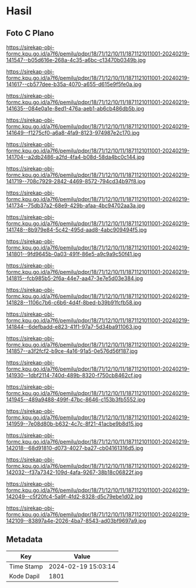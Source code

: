 # Hasil

## Foto C Plano

https://sirekap-obj-formc.kpu.go.id/a7f6/pemilu/pdpr/18/71/12/10/11/1871121011001-20240219-141547--b05d616e-268a-4c35-a6bc-c13470b0349b.jpg

https://sirekap-obj-formc.kpu.go.id/a7f6/pemilu/pdpr/18/71/12/10/11/1871121011001-20240219-141617--cb577dee-b35a-4070-a655-d615e9f5fe0a.jpg

https://sirekap-obj-formc.kpu.go.id/a7f6/pemilu/pdpr/18/71/12/10/11/1871121011001-20240219-141635--084e0a1e-8ed1-476a-aeb1-ab6cb486db5b.jpg

https://sirekap-obj-formc.kpu.go.id/a7f6/pemilu/pdpr/18/71/12/10/11/1871121011001-20240219-141649--f1275cf0-a6a8-4fa9-8123-974987e2c170.jpg

https://sirekap-obj-formc.kpu.go.id/a7f6/pemilu/pdpr/18/71/12/10/11/1871121011001-20240219-141704--a2db2486-a2fd-4fa4-b08d-58da4bc0c144.jpg

https://sirekap-obj-formc.kpu.go.id/a7f6/pemilu/pdpr/18/71/12/10/11/1871121011001-20240219-141719--708c7929-2842-4469-8572-794cd34b97f8.jpg

https://sirekap-obj-formc.kpu.go.id/a7f6/pemilu/pdpr/18/71/12/10/11/1871121011001-20240219-141734--75db37a2-68e9-429b-afaa-4bc94702aa3a.jpg

https://sirekap-obj-formc.kpu.go.id/a7f6/pemilu/pdpr/18/71/12/10/11/1871121011001-20240219-141748--8b979e84-5c42-495d-aad8-4abc909494f5.jpg

https://sirekap-obj-formc.kpu.go.id/a7f6/pemilu/pdpr/18/71/12/10/11/1871121011001-20240219-141801--9fd9645b-0a03-491f-86e5-a9c9a9c50f41.jpg

https://sirekap-obj-formc.kpu.go.id/a7f6/pemilu/pdpr/18/71/12/10/11/1871121011001-20240219-141815--fcb985b5-2f6a-44e7-aa47-3e7e5d03e384.jpg

https://sirekap-obj-formc.kpu.go.id/a7f6/pemilu/pdpr/18/71/12/10/11/1871121011001-20240219-141828--1106c7b6-c6b6-4d4f-8bed-b39b91fcfb58.jpg

https://sirekap-obj-formc.kpu.go.id/a7f6/pemilu/pdpr/18/71/12/10/11/1871121011001-20240219-141844--6defbadd-e823-41f1-97a7-5d34ba911063.jpg

https://sirekap-obj-formc.kpu.go.id/a7f6/pemilu/pdpr/18/71/12/10/11/1871121011001-20240219-141857--a3f2fcf2-b9ce-4a16-91a5-0e576d56f187.jpg

https://sirekap-obj-formc.kpu.go.id/a7f6/pemilu/pdpr/18/71/12/10/11/1871121011001-20240219-141930--1dbf2114-740d-489b-8320-f750cb8462cf.jpg

https://sirekap-obj-formc.kpu.go.id/a7f6/pemilu/pdpr/18/71/12/10/11/1871121011001-20240219-141945--489a9488-499f-47bc-8646-c153b3fb5552.jpg

https://sirekap-obj-formc.kpu.go.id/a7f6/pemilu/pdpr/18/71/12/10/11/1871121011001-20240219-141959--7e08d80b-b632-4c7c-8f21-41acbe9b8d15.jpg

https://sirekap-obj-formc.kpu.go.id/a7f6/pemilu/pdpr/18/71/12/10/11/1871121011001-20240219-142018--68d91810-d073-4027-ba27-cb04161316d5.jpg

https://sirekap-obj-formc.kpu.go.id/a7f6/pemilu/pdpr/18/71/12/10/11/1871121011001-20240219-142032--f37a7342-109d-4afa-9267-38b18c06822f.jpg

https://sirekap-obj-formc.kpu.go.id/a7f6/pemilu/pdpr/18/71/12/10/11/1871121011001-20240219-142049--c5f20fc4-5a9f-4fd2-8328-d5c79ebe1d02.jpg

https://sirekap-obj-formc.kpu.go.id/a7f6/pemilu/pdpr/18/71/12/10/11/1871121011001-20240219-142109--83897a4e-2026-4ba7-8543-ad03bf9697a9.jpg


## Metadata

| Key        | Value               |
| ---------- | ------------------- |
| Time Stamp | 2024-02-19 15:03:14 |
| Kode Dapil | 1801                |



